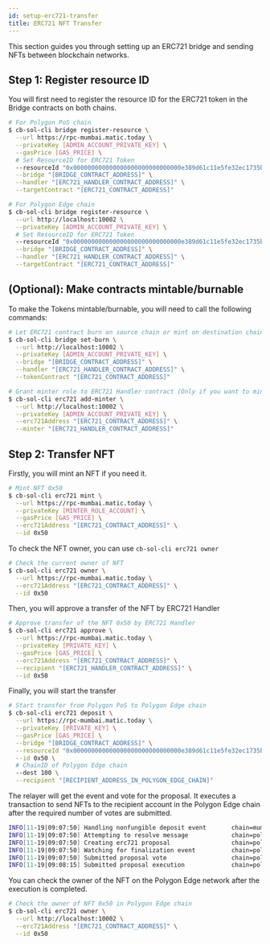 ```yaml
---
id: setup-erc721-transfer
title: ERC721 NFT Transfer
---
```


This section guides you through setting up an ERC721 bridge and sending NFTs between blockchain networks.

## Step 1: Register resource ID

You will first need to register the resource ID for the ERC721 token in the Bridge contracts on both chains.

```bash
# For Polygon PoS chain
$ cb-sol-cli bridge register-resource \
  --url https://rpc-mumbai.matic.today \
  --privateKey [ADMIN_ACCOUNT_PRIVATE_KEY] \
  --gasPrice [GAS_PRICE] \
  # Set ResourceID for ERC721 Token
  --resourceId "0x000000000000000000000000000000e389d61c11e5fe32ec1735b3cd38c69501" \
  --bridge "[BRIDGE_CONTRACT_ADDRESS]" \
  --handler "[ERC721_HANDLER_CONTRACT_ADDRESS]" \
  --targetContract "[ERC721_CONTRACT_ADDRESS]"

# For Polygon Edge chain
$ cb-sol-cli bridge register-resource \
  --url http://localhost:10002 \
  --privateKey [ADMIN_ACCOUNT_PRIVATE_KEY] \
  # Set ResourceID for ERC721 Token
  --resourceId "0x000000000000000000000000000000e389d61c11e5fe32ec1735b3cd38c69501" \
  --bridge "[BRIDGE_CONTRACT_ADDRESS]" \
  --handler "[ERC721_HANDLER_CONTRACT_ADDRESS]" \
  --targetContract "[ERC721_CONTRACT_ADDRESS]"
```

## (Optional): Make contracts mintable/burnable

To make the Tokens mintable/burnable, you will need to call the following commands:

```bash
# Let ERC721 contract burn on source chain or mint on destination chain
$ cb-sol-cli bridge set-burn \
  --url http://localhost:10002 \
  --privateKey [ADMIN_ACCOUNT_PRIVATE_KEY] \
  --bridge "[BRIDGE_CONTRACT_ADDRESS]" \
  --handler "[ERC721_HANDLER_CONTRACT_ADDRESS]" \
  --tokenContract "[ERC721_CONTRACT_ADDRESS]"

# Grant minter role to ERC721 Handler contract (Only if you want to mint)
$ cb-sol-cli erc721 add-minter \
  --url http://localhost:10002 \
  --privateKey [ADMIN_ACCOUNT_PRIVATE_KEY] \
  --erc721Address "[ERC721_CONTRACT_ADDRESS]" \
  --minter "[ERC721_HANDLER_CONTRACT_ADDRESS]"
```

## Step 2: Transfer NFT

Firstly, you will mint an NFT if you need it.

```bash
# Mint NFT 0x50
$ cb-sol-cli erc721 mint \
  --url https://rpc-mumbai.matic.today \
  --privateKey [MINTER_ROLE_ACCOUNT] \
  --gasPrice [GAS_PRICE] \
  --erc721Address "[ERC721_CONTRACT_ADDRESS]" \
  --id 0x50
```

To check the NFT owner, you can use `cb-sol-cli erc721 owner`

```bash
# Check the current owner of NFT
$ cb-sol-cli erc721 owner \
  --url https://rpc-mumbai.matic.today \
  --erc721Address "[ERC721_CONTRACT_ADDRESS]" \
  --id 0x50
```

Then, you will approve a transfer of the NFT by ERC721 Handler

```bash
# Approve transfer of the NFT 0x50 by ERC721 Handler
$ cb-sol-cli erc721 approve \
  --url https://rpc-mumbai.matic.today \
  --privateKey [PRIVATE_KEY] \
  --gasPrice [GAS_PRICE] \
  --erc721Address "[ERC721_CONTRACT_ADDRESS]" \
  --recipient "[ERC721_HANDLER_CONTRACT_ADDRESS]" \
  --id 0x50
```

Finally, you will start the transfer

```bash
# Start transfer from Polygon PoS to Polygon Edge chain
$ cb-sol-cli erc721 deposit \
  --url https://rpc-mumbai.matic.today \
  --privateKey [PRIVATE_KEY] \
  --gasPrice [GAS_PRICE] \
  --bridge "[BRIDGE_CONTRACT_ADDRESS]" \
  --resourceId "0x000000000000000000000000000000e389d61c11e5fe32ec1735b3cd38c69501" \
  --id 0x50 \
  # ChainID of Polygon Edge chain
  --dest 100 \
  --recipient "[RECIPIENT_ADDRESS_IN_POLYGON_EDGE_CHAIN]"
```

The relayer will get the event and vote for the proposal. It executes a transaction to send NFTs to the recipient account in the Polygon Edge chain after the required number of votes are submitted. 

```bash
INFO[11-19|09:07:50] Handling nonfungible deposit event       chain=mumbai
INFO[11-19|09:07:50] Attempting to resolve message            chain=polygon-edge type=NonFungibleTransfer src=99 dst=100 nonce=2 rId=000000000000000000000000000000e389d61c11e5fe32ec1735b3cd38c69501
INFO[11-19|09:07:50] Creating erc721 proposal                 chain=polygon-edge src=99 nonce=2
INFO[11-19|09:07:50] Watching for finalization event          chain=polygon-edge src=99 nonce=2
INFO[11-19|09:07:50] Submitted proposal vote                  chain=polygon-edge tx=0x58a22d84a08269ad2e8d52d8dc038621f1a21109d11c7b6e0d32d5bf21ea8505 src=99 depositNonce=2 gasPrice=1
INFO[11-19|09:08:15] Submitted proposal execution             chain=polygon-edge tx=0x57419844881a07531e31667c609421662d94d21d0709e64fb728138309267e68 src=99 dst=100 nonce=2 gasPrice=3
```

You can check the owner of the NFT on the Polygon Edge network after the execution is completed.

```bash
# Check the owner of NFT 0x50 in Polygon Edge chain
$ cb-sol-cli erc721 owner \
  --url http://localhost:10002 \
  --erc721Address "[ERC721_CONTRACT_ADDRESS]" \
  --id 0x50
```
